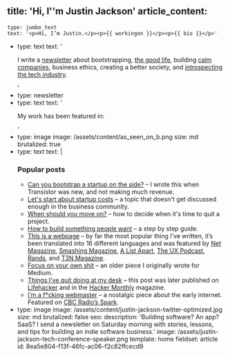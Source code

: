 title: 'Hi, I''m Justin Jackson'
article_content:
  -
    type: jumbo_text
    text: '<p>Hi, I’m Justin.</p><p>{{ workingon }}</p><p>{{ bio }}</p>'
  -
    type: text
    text: '<p>I write a&nbsp;<a href="https://justinjackson.ca/newsletter">newsletter</a>&nbsp;about bootstrapping,&nbsp;<a href="https://justinjackson.ca/the-good-life" target="_blank" rel="noopener noreferrer">the good life</a>, building&nbsp;<a href="https://justinjackson.ca/margin" target="_blank" rel="noopener noreferrer">calm companies</a>, business ethics, creating a better society, and&nbsp;<a href="https://justinjackson.ca/the-ethics-of-ai-driven-content" target="_blank" rel="noopener noreferrer">introspecting the tech industry</a>.​</p>'
  -
    type: newsletter
  -
    type: text
    text: '<p>My work has been featured in:<br></p>'
  -
    type: image
    image: /assets/content/as_seen_on_b.png
    size: md
    brutalized: true
  -
    type: text
    text: |
      <h3>Popular posts</h3><ul><li><a href="https://justinjackson.ca/bootstrap-side-project">Can you bootstrap a startup on the side?</a>&nbsp;– I wrote this when Transistor was new, and not making much revenue.</li><li><a href="https://justinjackson.ca/costs">Let's start about startup costs</a> – a topic that doesn't get discussed enough in the business community.</li><li><a href="https://justinjackson.ca/moving-on">When should you move on?</a> – how to decide when it's time to quit a project.</li><li><a href="https://justinjackson.ca/build">How to build something people want</a> – a step by step guide.</li><li>
          <a href="http://justinjackson.ca/words.html">This is a webpage</a>&nbsp;– by far the most popular thing I’ve written, it’s been translated into 16 different languages and was featured by <a href="http://www.creativebloq.com/netmag/web-industry-warned-don-t-forget-power-words-6135573">Net Magazine</a>,&nbsp;<a href="http://www.smashingmagazine.com/2013/10/14/strategies-design-marketing-campaigns/">Smashing Magazine</a>, <a href="https://twitter.com/alistapart/status/347778749107945473">A List Apart</a>, <a href="http://uxpodcast.com/50-james-per-begin-with-words/#comment-3004">The UX Podcast</a>, <a href="https://twitter.com/rands/status/347870413164015616">Rands</a>, and <a href="http://t3n.de/news/justin-jackson-vergesst-flat-design-fancy-css-475524/">T3N Magazine</a>.
      </li><li>
          <a href="https://justinjackson.ca/focus-on-your-own-shit/">Focus on your own shit</a> – an older piece I originally wrote for Medium.</li><li><a href="http://justinjackson.ca/i-quit-my-desk/">Things I’ve quit doing at my desk</a> – this post was later published on <a href="http://lifehacker.com/5944132/things-ive-quit-doing-at-my-desk">Lifehacker</a> and in the <a href="http://hackermonthly.com/issue-34.html">Hacker Monthly</a> magazine.</li><li><a href="https://justinjackson.ca/webmaster">I’m a f*cking webmaster</a> – a nostalgic piece about the early internet. Featured on <a href="http://www.cbc.ca/radio/spark/322-web-brutalism-millennial-interests-and-more-1.3602286/video-why-brutalism-is-the-hottest-trend-in-web-design-1.3602292">CBC Radio’s Spark</a>.</li></ul>
  -
    type: image
    image: /assets/content/justin-jackson-twitter-optimized.jpg
    size: md
    brutalized: false
seo:
  description: 'Building software? An app? SaaS? I send a newsletter on Saturday morning with stories, lessons, and tips for building an indie software business.'
  image: /assets/justin-jackson-tech-conference-speaker.png
template: home
fieldset: article
id: 8ea5e804-f13f-46fc-ac06-f2c82ffcecd9

